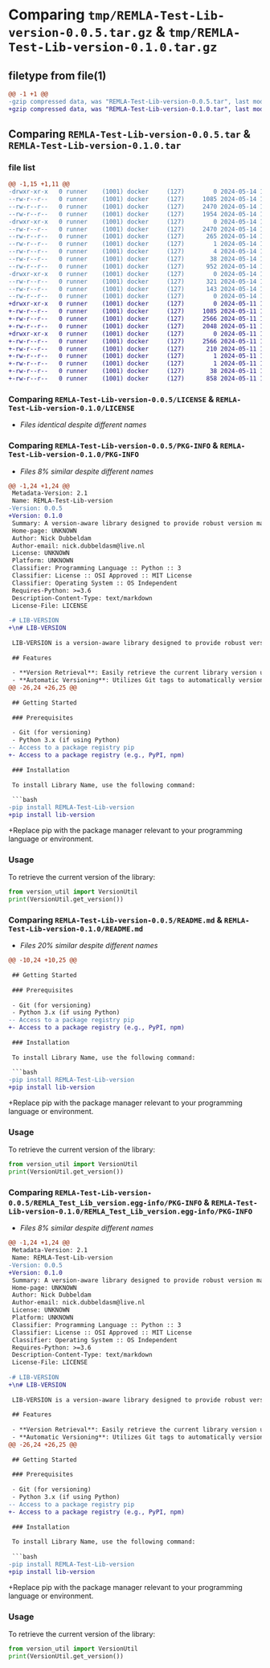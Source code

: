 # Comparing `tmp/REMLA-Test-Lib-version-0.0.5.tar.gz` & `tmp/REMLA-Test-Lib-version-0.1.0.tar.gz`

## filetype from file(1)

```diff
@@ -1 +1 @@
-gzip compressed data, was "REMLA-Test-Lib-version-0.0.5.tar", last modified: Tue May 14 14:51:30 2024, max compression
+gzip compressed data, was "REMLA-Test-Lib-version-0.1.0.tar", last modified: Sat May 11 14:06:13 2024, max compression
```

## Comparing `REMLA-Test-Lib-version-0.0.5.tar` & `REMLA-Test-Lib-version-0.1.0.tar`

### file list

```diff
@@ -1,15 +1,11 @@
-drwxr-xr-x   0 runner    (1001) docker     (127)        0 2024-05-14 14:51:30.022973 REMLA-Test-Lib-version-0.0.5/
--rw-r--r--   0 runner    (1001) docker     (127)     1085 2024-05-14 14:51:29.000000 REMLA-Test-Lib-version-0.0.5/LICENSE
--rw-r--r--   0 runner    (1001) docker     (127)     2470 2024-05-14 14:51:30.022973 REMLA-Test-Lib-version-0.0.5/PKG-INFO
--rw-r--r--   0 runner    (1001) docker     (127)     1954 2024-05-14 14:51:29.000000 REMLA-Test-Lib-version-0.0.5/README.md
-drwxr-xr-x   0 runner    (1001) docker     (127)        0 2024-05-14 14:51:30.022973 REMLA-Test-Lib-version-0.0.5/REMLA_Test_Lib_version.egg-info/
--rw-r--r--   0 runner    (1001) docker     (127)     2470 2024-05-14 14:51:30.000000 REMLA-Test-Lib-version-0.0.5/REMLA_Test_Lib_version.egg-info/PKG-INFO
--rw-r--r--   0 runner    (1001) docker     (127)      265 2024-05-14 14:51:30.000000 REMLA-Test-Lib-version-0.0.5/REMLA_Test_Lib_version.egg-info/SOURCES.txt
--rw-r--r--   0 runner    (1001) docker     (127)        1 2024-05-14 14:51:30.000000 REMLA-Test-Lib-version-0.0.5/REMLA_Test_Lib_version.egg-info/dependency_links.txt
--rw-r--r--   0 runner    (1001) docker     (127)        4 2024-05-14 14:51:30.000000 REMLA-Test-Lib-version-0.0.5/REMLA_Test_Lib_version.egg-info/top_level.txt
--rw-r--r--   0 runner    (1001) docker     (127)       38 2024-05-14 14:51:30.022973 REMLA-Test-Lib-version-0.0.5/setup.cfg
--rw-r--r--   0 runner    (1001) docker     (127)      952 2024-05-14 14:51:29.000000 REMLA-Test-Lib-version-0.0.5/setup.py
-drwxr-xr-x   0 runner    (1001) docker     (127)        0 2024-05-14 14:51:30.022973 REMLA-Test-Lib-version-0.0.5/src/
--rw-r--r--   0 runner    (1001) docker     (127)      321 2024-05-14 14:51:29.000000 REMLA-Test-Lib-version-0.0.5/src/VersionUtil.py
--rw-r--r--   0 runner    (1001) docker     (127)      143 2024-05-14 14:51:29.000000 REMLA-Test-Lib-version-0.0.5/src/VersionUtil2.py
--rw-r--r--   0 runner    (1001) docker     (127)        0 2024-05-14 14:51:29.000000 REMLA-Test-Lib-version-0.0.5/src/__init__.py
+drwxr-xr-x   0 runner    (1001) docker     (127)        0 2024-05-11 14:06:13.601704 REMLA-Test-Lib-version-0.1.0/
+-rw-r--r--   0 runner    (1001) docker     (127)     1085 2024-05-11 14:06:12.000000 REMLA-Test-Lib-version-0.1.0/LICENSE
+-rw-r--r--   0 runner    (1001) docker     (127)     2566 2024-05-11 14:06:13.601704 REMLA-Test-Lib-version-0.1.0/PKG-INFO
+-rw-r--r--   0 runner    (1001) docker     (127)     2048 2024-05-11 14:06:12.000000 REMLA-Test-Lib-version-0.1.0/README.md
+drwxr-xr-x   0 runner    (1001) docker     (127)        0 2024-05-11 14:06:13.601704 REMLA-Test-Lib-version-0.1.0/REMLA_Test_Lib_version.egg-info/
+-rw-r--r--   0 runner    (1001) docker     (127)     2566 2024-05-11 14:06:13.000000 REMLA-Test-Lib-version-0.1.0/REMLA_Test_Lib_version.egg-info/PKG-INFO
+-rw-r--r--   0 runner    (1001) docker     (127)      210 2024-05-11 14:06:13.000000 REMLA-Test-Lib-version-0.1.0/REMLA_Test_Lib_version.egg-info/SOURCES.txt
+-rw-r--r--   0 runner    (1001) docker     (127)        1 2024-05-11 14:06:13.000000 REMLA-Test-Lib-version-0.1.0/REMLA_Test_Lib_version.egg-info/dependency_links.txt
+-rw-r--r--   0 runner    (1001) docker     (127)        1 2024-05-11 14:06:13.000000 REMLA-Test-Lib-version-0.1.0/REMLA_Test_Lib_version.egg-info/top_level.txt
+-rw-r--r--   0 runner    (1001) docker     (127)       38 2024-05-11 14:06:13.601704 REMLA-Test-Lib-version-0.1.0/setup.cfg
+-rw-r--r--   0 runner    (1001) docker     (127)      858 2024-05-11 14:06:12.000000 REMLA-Test-Lib-version-0.1.0/setup.py
```

### Comparing `REMLA-Test-Lib-version-0.0.5/LICENSE` & `REMLA-Test-Lib-version-0.1.0/LICENSE`

 * *Files identical despite different names*

### Comparing `REMLA-Test-Lib-version-0.0.5/PKG-INFO` & `REMLA-Test-Lib-version-0.1.0/PKG-INFO`

 * *Files 8% similar despite different names*

```diff
@@ -1,24 +1,24 @@
 Metadata-Version: 2.1
 Name: REMLA-Test-Lib-version
-Version: 0.0.5
+Version: 0.1.0
 Summary: A version-aware library designed to provide robust version management and utility functions
 Home-page: UNKNOWN
 Author: Nick Dubbeldam
 Author-email: nick.dubbeldasm@live.nl
 License: UNKNOWN
 Platform: UNKNOWN
 Classifier: Programming Language :: Python :: 3
 Classifier: License :: OSI Approved :: MIT License
 Classifier: Operating System :: OS Independent
 Requires-Python: >=3.6
 Description-Content-Type: text/markdown
 License-File: LICENSE
 
-# LIB-VERSION
+\n# LIB-VERSION
 
 LIB-VERSION is a version-aware library designed to provide robust version management and utility functions. This library is ideal for projects requiring precise version tracking, such as in detailed logging or system monitoring environments.
 
 ## Features
 
 - **Version Retrieval**: Easily retrieve the current library version using the `VersionUtil` class.
 - **Automatic Versioning**: Utilizes Git tags to automatically version the library.
@@ -26,24 +26,25 @@
 
 ## Getting Started
 
 ### Prerequisites
 
 - Git (for versioning)
 - Python 3.x (if using Python)
-- Access to a package registry pip
+- Access to a package registry (e.g., PyPI, npm)
 
 ### Installation
 
 To install Library Name, use the following command:
 
 ```bash
-pip install REMLA-Test-Lib-version
+pip install lib-version
 ```
 
+Replace pip with the package manager relevant to your programming language or environment.
 
 ### Usage
 To retrieve the current version of the library:
 
 ```python
 from version_util import VersionUtil
 print(VersionUtil.get_version())
```

### Comparing `REMLA-Test-Lib-version-0.0.5/README.md` & `REMLA-Test-Lib-version-0.1.0/README.md`

 * *Files 20% similar despite different names*

```diff
@@ -10,24 +10,25 @@
 
 ## Getting Started
 
 ### Prerequisites
 
 - Git (for versioning)
 - Python 3.x (if using Python)
-- Access to a package registry pip
+- Access to a package registry (e.g., PyPI, npm)
 
 ### Installation
 
 To install Library Name, use the following command:
 
 ```bash
-pip install REMLA-Test-Lib-version
+pip install lib-version
 ```
 
+Replace pip with the package manager relevant to your programming language or environment.
 
 ### Usage
 To retrieve the current version of the library:
 
 ```python
 from version_util import VersionUtil
 print(VersionUtil.get_version())
```

### Comparing `REMLA-Test-Lib-version-0.0.5/REMLA_Test_Lib_version.egg-info/PKG-INFO` & `REMLA-Test-Lib-version-0.1.0/REMLA_Test_Lib_version.egg-info/PKG-INFO`

 * *Files 8% similar despite different names*

```diff
@@ -1,24 +1,24 @@
 Metadata-Version: 2.1
 Name: REMLA-Test-Lib-version
-Version: 0.0.5
+Version: 0.1.0
 Summary: A version-aware library designed to provide robust version management and utility functions
 Home-page: UNKNOWN
 Author: Nick Dubbeldam
 Author-email: nick.dubbeldasm@live.nl
 License: UNKNOWN
 Platform: UNKNOWN
 Classifier: Programming Language :: Python :: 3
 Classifier: License :: OSI Approved :: MIT License
 Classifier: Operating System :: OS Independent
 Requires-Python: >=3.6
 Description-Content-Type: text/markdown
 License-File: LICENSE
 
-# LIB-VERSION
+\n# LIB-VERSION
 
 LIB-VERSION is a version-aware library designed to provide robust version management and utility functions. This library is ideal for projects requiring precise version tracking, such as in detailed logging or system monitoring environments.
 
 ## Features
 
 - **Version Retrieval**: Easily retrieve the current library version using the `VersionUtil` class.
 - **Automatic Versioning**: Utilizes Git tags to automatically version the library.
@@ -26,24 +26,25 @@
 
 ## Getting Started
 
 ### Prerequisites
 
 - Git (for versioning)
 - Python 3.x (if using Python)
-- Access to a package registry pip
+- Access to a package registry (e.g., PyPI, npm)
 
 ### Installation
 
 To install Library Name, use the following command:
 
 ```bash
-pip install REMLA-Test-Lib-version
+pip install lib-version
 ```
 
+Replace pip with the package manager relevant to your programming language or environment.
 
 ### Usage
 To retrieve the current version of the library:
 
 ```python
 from version_util import VersionUtil
 print(VersionUtil.get_version())
```

